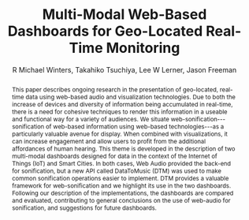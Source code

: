 --- 
  title: "Multi-Modal Web-Based Dashboards for Geo-Located Real-Time Monitoring" 
  abstract: "This paper describes ongoing research in the presentation of geo-located, real-time data using web-based audio and visualization technologies. Due to both the increase of devices and diversity of information being accumulated in real-time, there is a need for cohesive techniques to render this information in a useable and functional way for a variety of audiences. We situate web-sonification---sonification of web-based information using web-based technologies---as a particularly valuable avenue for display. When combined with visualizations, it can increase engagement and allow users to profit from the additional affordances of human hearing. This theme is developed in the description of two multi-modal dashboards designed for data in the context of the Internet of Things (IoT) and Smart Cities. In both cases, Web Audio provided the back-end for sonification, but a new API called DataToMusic (DTM) was used to make common sonification operations easier to implement. DTM provides a valuable framework for web-sonification and we highlight its use in the two dashboards. Following our description of the implementations, the dashboards are compared and evaluated, contributing to general conclusions on the use of web-audio for sonification, and suggestions for future dashboards." 
  address: "Atlanta, Georgia" 
  author: "R Michael Winters, Takahiko Tsuchiya, Lee W Lerner, Jason Freeman" 
  booktitle: "Proceedings of the International Web Audio Conference" 
  editor: "Jason Freeman, Alexander Lerch, Matthew Paradis" 
  month: "Proceedings of the International Web Audio Conference"
  pages: "" 
  publisher: "Georgia Tech" 
  series: "WAC '16"
  type: "Paper"  
  year: "2016" 
  id: "2016_84" 
  tags: year2016
  media: https://smartech.gatech.edu/bitstream/handle/1853/54600/multi-modal_videostream.html?sequence=8&isAllowed=y 
  pdflink: /_data/papers/pdf/2016/2016_84.pdf
  ISSN: 2663-5844
---